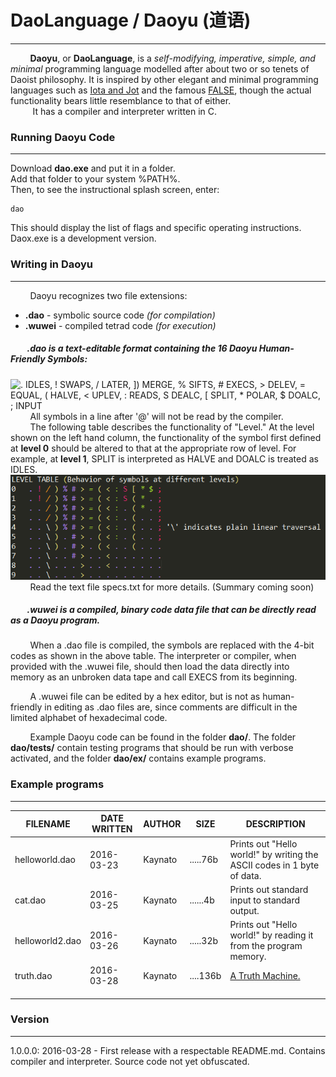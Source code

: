 # DaoLanguage / Daoyu (道语)
---
&nbsp;&nbsp;&nbsp;&nbsp;&nbsp;&nbsp;&nbsp;&nbsp;**Daoyu**, or **DaoLanguage**, is a _self-modifying, imperative, simple, and minimal_ programming language modelled after about two or so tenets of Daoist philosophy. It is inspired by other elegant and minimal programming languages such as [Iota and Jot](http://semarch.linguistics.fas.nyu.edu/barker/Iota/) and the famous [FALSE](http://strlen.com/false-language), though the actual functionality bears little resemblance to that of either.  
&nbsp;&nbsp;&nbsp;&nbsp;&nbsp;&nbsp;&nbsp;&nbsp; It has a compiler and interpreter written in C.

### Running Daoyu Code
---
Download **dao.exe** and put it in a folder.  
Add that folder to your system %PATH%.  
Then, to see the instructional splash screen, enter:
    
    dao
This should display the list of flags and specific operating instructions.  
Daox.exe is a development version.

### Writing in Daoyu
---
&nbsp;&nbsp;&nbsp;&nbsp;&nbsp;&nbsp;&nbsp;&nbsp;Daoyu recognizes two file extensions:
* **.dao** - symbolic source code _(for compilation)_
* **.wuwei** - compiled tetrad code _(for execution)_  

##### &nbsp;&nbsp;&nbsp;&nbsp;&nbsp;&nbsp;&nbsp;&nbsp;**.dao** is a text-editable format containing the 16 Daoyu Human-Friendly Symbols:
![. IDLES, ! SWAPS, / LATER, \]) MERGE, % SIFTS, # EXECS, > DELEV, = EQUAL, ( HALVE, < UPLEV, : READS, S DEALC, \[ SPLIT, * POLAR, $ DOALC, ; INPUT](SYMBOLS.png)
&nbsp;&nbsp;&nbsp;&nbsp;&nbsp;&nbsp;&nbsp;&nbsp;All symbols in a line after '@' will not be read by the compiler.  
&nbsp;&nbsp;&nbsp;&nbsp;&nbsp;&nbsp;&nbsp;&nbsp;The following table describes the functionality of "Level." At the level shown on the left hand column, the functionality of the symbol first defined at **level 0**  should be altered to that at the appropriate row of level. For example, at **level 1**, SPLIT is interpreted as HALVE and DOALC is treated as IDLES.  
![Level table](LEVELTABLE.png)  
&nbsp;&nbsp;&nbsp;&nbsp;&nbsp;&nbsp;&nbsp;&nbsp;Read the text file specs.txt for more details. (Summary coming soon)

##### &nbsp;&nbsp;&nbsp;&nbsp;&nbsp;&nbsp;&nbsp;&nbsp;**.wuwei** is a compiled, binary code data file that can be directly read as a Daoyu program.
&nbsp;&nbsp;&nbsp;&nbsp;&nbsp;&nbsp;&nbsp;&nbsp;When a .dao file is compiled, the symbols are replaced with the 4-bit codes as shown in the above table. The interpreter or compiler, when provided with the .wuwei file, should then load the data directly into memory as an unbroken data tape and call EXECS from its beginning.

&nbsp;&nbsp;&nbsp;&nbsp;&nbsp;&nbsp;&nbsp;&nbsp;A .wuwei file can be edited by a hex editor, but is not as human-friendly in editing as .dao files are, since comments are difficult in the limited alphabet of hexadecimal code.

&nbsp;&nbsp;&nbsp;&nbsp;&nbsp;&nbsp;&nbsp;&nbsp;Example Daoyu code can be found in the folder **dao/**. The folder **dao/tests/** contain testing programs that should be run with verbose activated, and the folder **dao/ex/** contains example programs.

### Example programs
---
| **FILENAME**    | **DATE WRITTEN** | **AUTHOR** | **SIZE** |**DESCRIPTION**                                                          |
|-----------------|------------------|------------|----------|-------------------------------------------------------------------------|
| helloworld.dao  | 2016-03-23       | Kaynato    | .....76b | Prints out "Hello world!" by writing the ASCII codes in 1 byte of data. |
| cat.dao         | 2016-03-25       | Kaynato    | ......4b | Prints out standard input to standard output.                           |
| helloworld2.dao | 2016-03-26       | Kaynato    | .....32b | Prints out "Hello world!" by reading it from the program memory.        |
| truth.dao       | 2016-03-28       | Kaynato    | ....136b | [A Truth Machine.](https://esolangs.org/wiki/Truth-machine)             |
|                 |                  |            |          |                                                                         |
|                 |                  |            |          |                                                                         |
|                 |                  |            |          |                                                                         |

### Version
---
1.0.0.0: 2016-03-28 - First release with a respectable README.md. Contains compiler and interpreter. Source code not yet obfuscated.
